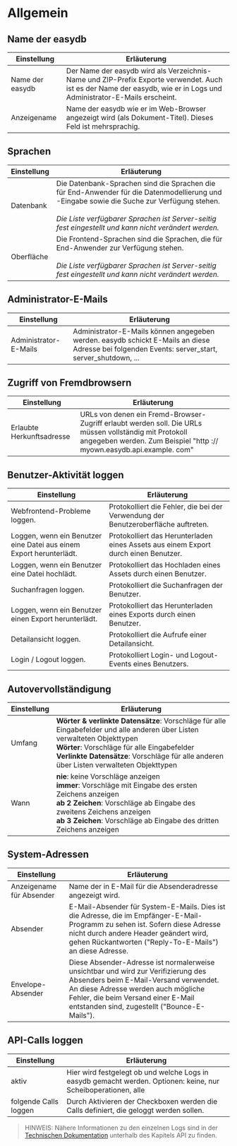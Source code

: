 # Allgemein

## Name der easydb

|Einstellung | Erläuterung |
|------|--------|
|Name der easydb| Der Name der easydb wird als Verzeichnis-Name und ZIP-Prefix Exporte verwendet. Auch ist es der Name der easydb, wie er in Logs und Administrator-E-Mails erscheint. |
|Anzeigename | Name der easydb wie er im Web-Browser angezeigt wird (als Dokument-Titel). Dieses Feld ist mehrsprachig. |

## Sprachen

|Einstellung | Erläuterung |
|------|--------|
| Datenbank | Die Datenbank-Sprachen sind die Sprachen die für End-Anwender für die Datenmodellierung und -Eingabe sowie die Suche zur Verfügung stehen. <br><br>_Die Liste verfügbarer Sprachen ist Server-seitig fest eingestellt und kann nicht verändert werden._ |
| Oberfläche | Die Frontend-Sprachen sind die Sprachen, die für End-Anwender zur Verfügung stehen. <br><br>_Die Liste verfügbarer Sprachen ist Server-seitig fest eingestellt und kann nicht verändert werden._|

## Administrator-E-Mails

|Einstellung | Erläuterung |
|------|--------|
|Administrator-E-Mails|Administrator-E-Mails können angegeben werden. easydb schickt E-Mails an diese Adresse bei folgenden Events: server_start, server_shutdown, ...|

## Zugriff von Fremdbrowsern

|Einstellung | Erläuterung |
|------|--------|
|Erlaubte Herkunftsadresse|URLs von denen ein Fremd-Browser-Zugriff erlaubt werden soll. Die URLs müssen vollständig mit Protokoll angegeben werden. Zum Beispiel "​​http :// myown.easydb.api.example. com" |

## Benutzer-Aktivität loggen

|Einstellung | Erläuterung |
|------|--------|
|Webfrontend-Probleme loggen. |Protokolliert die Fehler, die bei der Verwendung der Benutzeroberfläche auftreten. |
|Loggen, wenn ein Benutzer eine Datei aus einem Export herunterlädt. |Protokolliert das Herunterladen eines Assets aus einem Export durch einen Benutzer. |
|Loggen, wenn ein Benutzer eine Datei hochlädt. |Protokolliert das Hochladen eines Assets durch einen Benutzer. |
|Suchanfragen loggen. |Protokolliert die Suchanfragen der Benutzer. |
|Loggen, wenn ein Benutzer einen Export herunterlädt. |Protokolliert das Herunterladen eines Exports durch einen Benutzer. |
|Detailansicht loggen. |Protokolliert die Aufrufe einer Detailansicht. |
|Login / Logout loggen. |Protokolliert Login- und Logout-Events eines Benutzers. |

## Autovervollständigung

|Einstellung | Erläuterung |
|------|--------|
|Umfang|**Wörter & verlinkte Datensätze**: Vorschläge für alle Eingabefelder und alle anderen über Listen verwalteten Objekttypen <br>**Wörter**: Vorschläge für alle Eingabefelder <br>**Verlinkte Datensätze**: Vorschläge für alle anderen über Listen verwalteten Objekttypen|
|Wann|**nie**: keine Vorschläge anzeigen <br> **immer**: Vorschläge mit Eingabe des ersten Zeichens anzeigen <br> **ab 2 Zeichen**: Vorschläge ab Eingabe des zweitens Zeichens anzeigen <br> **ab 3 Zeichen**: Vorschläge ab Eingabe des dritten Zeichens anzeigen|

## System-Adressen

|Einstellung |Erläuterung |
|------|--------|
|Anzeigename für Absender|Name der in E-Mail für die Absenderadresse angezeigt wird.|
|Absender|E-Mail-Absender für System-E-Mails. Dies ist die Adresse, die im Empfänger-E-Mail-Programm zu sehen ist. Sofern diese Adresse nicht durch andere Header geändert wird, gehen Rückantworten ("Reply-To-E-Mails") an diese Adresse. |
|Envelope-Absender|Diese Absender-Adresse ist normalerweise unsichtbar und wird zur Verifizierung des Absenders beim E-Mail-Versand verwendet. An diese Adresse werden auch mögliche Fehler, die beim Versand einer E-Mail entstanden sind, zugestellt ("Bounce-E-Mails").|

## API-Calls loggen
|Einstellung | Erläuterung |
|------|--------|
|aktiv|Hier wird festgelegt ob und welche Logs in easydb gemacht werden. Optionen: keine, nur Scheiboperationen, alle|
|folgende Calls loggen|Durch Aktivieren der Checkboxen werden die Calls definiert, die geloggt werden sollen.|

> HINWEIS: Nähere Informationen zu den einzelnen Logs sind in der [Technischen Dokumentation](https://docs.easydb.de/en/technical/api/api.html) unterhalb des Kapitels API zu finden.